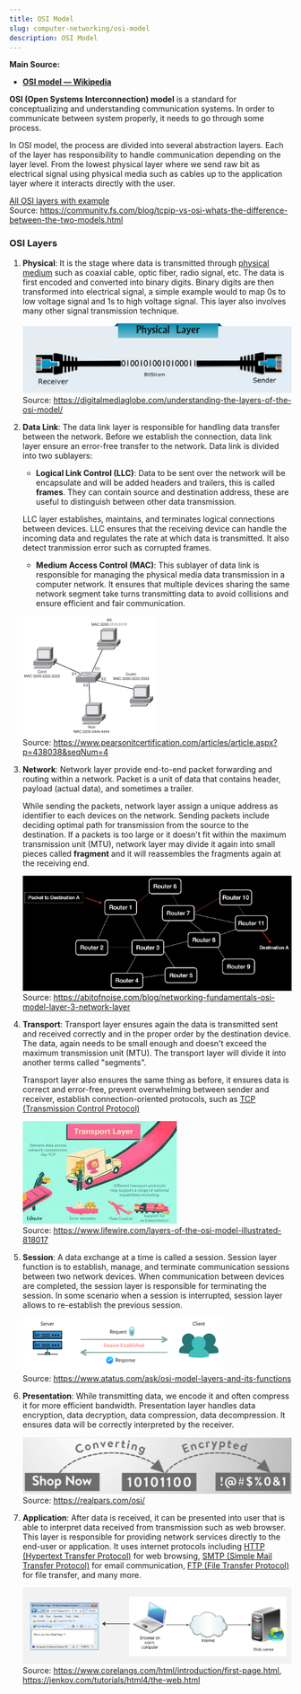 ```yaml
---
title: OSI Model
slug: computer-networking/osi-model
description: OSI Model
---
```


**Main Source:**

- **[OSI model — Wikipedia](https://en.wikipedia.org/wiki/OSI_model)**

**OSI (Open Systems Interconnection) model** is a standard for conceptualizing and understanding communication systems. In order to communicate between system properly, it needs to go through some process.

In OSI model, the process are divided into several abstraction layers. Each of the layer has responsibility to handle communication depending on the layer level. From the lowest physical layer where we send raw bit as electrical signal using physical media such as cables up to the application layer where it interacts directly with the user.

[All OSI layers with example](./osi-layers.png)  
Source: https://community.fs.com/blog/tcpip-vs-osi-whats-the-difference-between-the-two-models.html

### OSI Layers

1. **Physical**: It is the stage where data is transmitted through [physical medium](/digital-signal-processing/signal-transmission-medium) such as coaxial cable, optic fiber, radio signal, etc. The data is first encoded and converted into binary digits. Binary digits are then transformed into electrical signal, a simple example would to map 0s to low voltage signal and 1s to high voltage signal. This layer also involves many other signal transmission technique.

   ![Sending raw bit from sender through cable to the receiver](./physical-layer.png)  
   Source: https://digitalmediaglobe.com/understanding-the-layers-of-the-osi-model/

2. **Data Link**: The data link layer is responsible for handling data transfer between the network. Before we establish the connection, data link layer ensure an error-free transfer to the network. Data link is divided into two sublayers:

   - **Logical Link Control (LLC)**: Data to be sent over the network will be encapsulate and will be added headers and trailers, this is called **frames**. They can contain source and destination address, these are useful to distinguish between other data transmission.

    LLC layer establishes, maintains, and terminates logical connections between devices. LLC ensures that the receiving device can handle the incoming data and regulates the rate at which data is transmitted. It also detect tranmission error such as corrupted frames.

   - **Medium Access Control (MAC)**: This sublayer of data link is responsible for managing the physical media data transmission in a computer network. It ensures that multiple devices sharing the same network segment take turns transmitting data to avoid collisions and ensure efficient and fair communication.

    ![Computer connecting to each other from an access point](./data-link.png)  
        Source: https://www.pearsonitcertification.com/articles/article.aspx?p=438038&seqNum=4

3. **Network**: Network layer provide end-to-end packet forwarding and routing within a network. Packet is a unit of data that contains header, payload (actual data), and sometimes a trailer.

   While sending the packets, network layer assign a unique address as identifier to each devices on the network. Sending packets include deciding optimal path for transmission from the source to the destination. If a packets is too large or it doesn't fit within the maximum transmission unit (MTU), network layer may divide it again into small pieces called **fragment** and it will reassembles the fragments again at the receiving end.

   ![A network with many router](./network-layer.png)  
   Source: https://abitofnoise.com/blog/networking-fundamentals-osi-model-layer-3-network-layer

4. **Transport**: Transport layer ensures again the data is transmitted sent and received correctly and in the proper order by the destination device. The data, again needs to be small enough and doesn't exceed the maximum transmission unit (MTU). The transport layer will divide it into another terms called "segments".

   Transport layer also ensures the same thing as before, it ensures data is correct and error-free, prevent overwhelming between sender and receiver, establish connection-oriented protocols, such as [TCP (Transmission Control Protocol)](/computer-networking/tcp-protocol)

   ![Analogy of transport layer](./transport-layer.jpeg)  
   Source: https://www.lifewire.com/layers-of-the-osi-model-illustrated-818017

5. **Session**: A data exchange at a time is called a session. Session layer function is to establish, manage, and terminate communication sessions between two network devices. When communication between devices are completed, the session layer is responsible for terminating the session. In some scenario when a session is interrupted, session layer allows to re-establish the previous session.

   ![A server requesting connection to client](./session-layer.png)  
   Source: https://www.atatus.com/ask/osi-model-layers-and-its-functions

6. **Presentation**: While transmitting data, we encode it and often compress it for more efficient bandwidth. Presentation layer handles data encryption, data decryption, data compression, data decompression. It ensures data will be correctly interpreted by the receiver.

   ![A text is encoded and encrypted](./presentation-layer.png)  
   Source: https://realpars.com/osi/

7. **Application**: After data is received, it can be presented into user that is able to interpret data received from transmission such as web browser. This layer is responsible for providing network services directly to the end-user or application. It uses internet protocols including [HTTP (Hypertext Transfer Protocol)](/computer-networking/http-https#http) for web browsing, [SMTP (Simple Mail Transfer Protocol)](/computer-networking/email-protocol#smtp) for email communication, [FTP (File Transfer Protocol)](/computer-networking/ftp) for file transfer, and many more.

   ![A browser that receives HTML pages from server](./application-layer.png)  
   Source: https://www.corelangs.com/html/introduction/first-page.html, https://jenkov.com/tutorials/html4/the-web.html
